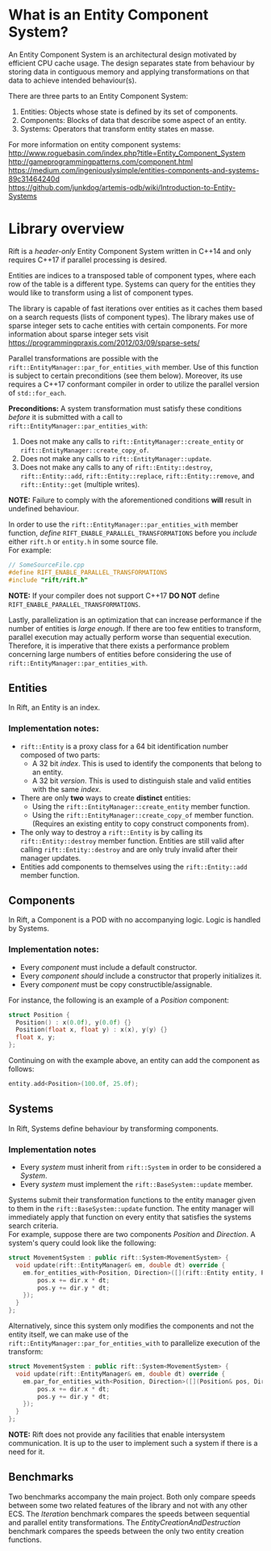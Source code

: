 # What is an Entity Component System?
An Entity Component System is an architectural design motivated by efficient CPU cache usage. The design separates state from behaviour by storing data in contiguous memory and applying transformations on that data to achieve intended behaviour(s).

There are three parts to an Entity Component System:
1. Entities:   Objects whose state is defined by its set of components.
1. Components: Blocks of data that describe some aspect of an entity.
1. Systems:    Operators that transform entity states en masse.

For more information on entity component systems:   
http://www.roguebasin.com/index.php?title=Entity_Component_System  
http://gameprogrammingpatterns.com/component.html   
https://medium.com/ingeniouslysimple/entities-components-and-systems-89c31464240d  
https://github.com/junkdog/artemis-odb/wiki/Introduction-to-Entity-Systems   

# Library overview
Rift is a *header-only* Entity Component System written in C++14 and only requires C++17 if parallel processing is desired. 

Entities are indices to a transposed table of component types, where each row of the table is a different type. Systems can query for the entities they would like to transform using a list of component types. 

The library is capable of fast iterations over entities as it caches them based on a search requests (lists of component types). The library makes use of sparse integer sets to cache entities with certain components. For more information about sparse integer sets visit https://programmingpraxis.com/2012/03/09/sparse-sets/

Parallel transformations are possible with the `rift::EntityManager::par_for_entities_with` member. Use of this function is subject to certain preconditions (see them below). Moreover, its use requires a C++17 conformant compiler in order to utilize the parallel version of `std::for_each`.

**Preconditions:**
A system transformation must satisfy these conditions *before* it is submitted with a call to `rift::EntityManager::par_entities_with`:
1. Does not make any calls to `rift::EntityManager::create_entity` or `rift::EntityManager::create_copy_of`.
1. Does not make any calls to `rift::EntityManager::update`.
1. Does not make any calls to any of `rift::Entity::destroy`, `rift::Entity::add`, `rift::Entity::replace`, `rift::Entity::remove`, and `rift::Entity::get` (multiple writes).   

**NOTE:** Failure to comply with the aforementioned conditions **will** result in undefined behaviour.

In order to use the `rift::EntityManager::par_entities_with` member function, *define* `RIFT_ENABLE_PARALLEL_TRANSFORMATIONS` before you *include* either `rift.h` or `entity.h` in some source file.   
For example:
```cpp
// SomeSourceFile.cpp
#define RIFT_ENABLE_PARALLEL_TRANSFORMATIONS
#include "rift/rift.h"
``` 
**NOTE:** If your compiler does not support C++17 **DO NOT** define `RIFT_ENABLE_PARALLEL_TRANSFORMATIONS`.

Lastly, parallelization is an optimization that can increase performance if the number of entities is *large enough*. If there are too few entities to transform, parallel execution may actually perform worse than sequential execution. Therefore, it is imperative that there exists a performance problem concerning large numbers of entities before considering the use of `rift::EntityManager::par_entities_with`.

## Entities
In Rift, an Entity is an index. 
### Implementation notes:
- `rift::Entity` is a proxy class for a 64 bit identification number composed of two parts:
  - A 32 bit *index*. This is used to identify the components that belong to an entity.
  - A 32 bit *version*. This is used to distinguish stale and valid entities with the same *index*.
- There are only **two** ways to create **distinct** entities:
  - Using the `rift::EntityManager::create_entity` member function.
  - Using the `rift::EntityManager::create_copy_of` member function. (Requires an existing entity to copy construct components from).   
- The only way to destroy a `rift::Entity` is by calling its `rift::Entity::destroy` member function. Entities are still valid after calling `rift::Entity::destroy` and are only truly invalid after their manager updates.
- Entities add components to themselves using the `rift::Entity::add` member function.

## Components 
In Rift, a Component is a POD with no accompanying logic. Logic is handled by Systems.
### Implementation notes:
- Every *component* must include a default constructor.
- Every *component* *should* include a constructor that properly initializes it. 
- Every *component* must be copy constructible/assignable.   

For instance, the following is an example of a *Position* component:
```cpp
struct Position {
  Position() : x(0.0f), y(0.0f) {}
  Position(float x, float y) : x(x), y(y) {}
  float x, y;
};
```
Continuing on with the example above, an entity can add the component as follows:
```cpp
entity.add<Position>(100.0f, 25.0f);
```

## Systems
In Rift, Systems define behaviour by transforming components.
### Implementation notes
- Every *system* must inherit from `rift::System` in order to be considered a *System*. 
- Every *system* must implement the `rift::BaseSystem::update` member.

Systems submit their transformation functions to the entity manager given to them in the `rift::BaseSystem::update` function. The entity manager will immediately apply that function on every entity that satisfies the systems search criteria.   
For example, suppose there are two components *Position* and *Direction*. A system's query could look like the following:
```cpp
struct MovementSystem : public rift::System<MovementSystem> {
  void update(rift::EntityManager& em, double dt) override {
    em.for_entities_with<Position, Direction>([](rift::Entity entity, Position& pos, Direction& dir){
        pos.x += dir.x * dt;
        pos.y += dir.y * dt;
    });
  }
};
```

Alternatively, since this system only modifies the components and not the entity itself, we can make use of the `rift::EntityManager::par_for_entities_with` to parallelize execution of the transform:
```cpp
struct MovementSystem : public rift::System<MovementSystem> {
  void update(rift::EntityManager& em, double dt) override {
    em.par_for_entities_with<Position, Direction>([](Position& pos, Direction& dir){
        pos.x += dir.x * dt;
        pos.y += dir.y * dt;
    });
  }
};
```

**NOTE:** Rift does not provide any facilities that enable intersystem communication. It is up to the user to implement such a system if there is a need for it.

## Benchmarks
Two benchmarks accompany the main project. Both only compare speeds between some two related features of the library and not with any other ECS. The *Iteration* benchmark compares the speeds between sequential and parallel entity transformations. The *EntityCreationAndDestruction* benchmark compares the speeds between the only two entity creation functions. 

